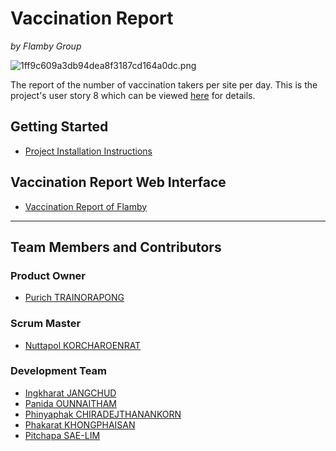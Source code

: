 # Vaccination Report

*by Flamby Group*

![1ff9c609a3db94dea8f3187cd164a0dc.png](https://www.img.in.th/images/1ff9c609a3db94dea8f3187cd164a0dc.png)

The report of the number of vaccination takers per site per day. This is the project's user story 8 which can be viewed [here](https://github.com/flamxby/government/wiki/User-Stories) for details.

## Getting Started
* [Project Installation Instructions](INSTALL.md)

## Vaccination Report Web Interface
* [Vaccination Report of Flamby](https://flamxby-chart.netlify.app/)

***
## Team Members and Contributors
### Product Owner
* [Purich TRAINORAPONG](https://github.com/jeanyjean)
### Scrum Master
* [Nuttapol KORCHAROENRAT](https://github.com/nuttapol-kor)
### Development Team
* [Ingkharat JANGCHUD](https://github.com/ingkharatj) 
* [Panida OUNNAITHAM](https://github.com/PanidaOun)
* [Phinyaphak CHIRADEJTHANANKORN](https://github.com/vnsvakanda)
* [Phakarat KHONGPHAISAN](https://github.com/pakarat044)
* [Pitchapa SAE-LIM](https://github.com/PitchapaSaelim)